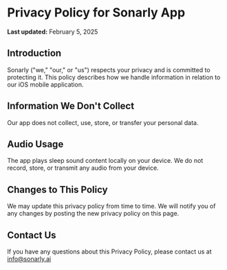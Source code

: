 # Privacy Policy for Sonarly App

**Last updated:** February 5, 2025

## Introduction
Sonarly ("we," "our," or "us") respects your privacy and is committed to protecting it. This policy describes how we handle information in relation to our iOS mobile application.

## Information We Don't Collect
Our app does not collect, use, store, or transfer your personal data.

## Audio Usage
The app plays sleep sound content locally on your device. We do not record, store, or transmit any audio from your device.

## Changes to This Policy
We may update this privacy policy from time to time. We will notify you of any changes by posting the new privacy policy on this page.

## Contact Us
If you have any questions about this Privacy Policy, please contact us at info@sonarly.ai
